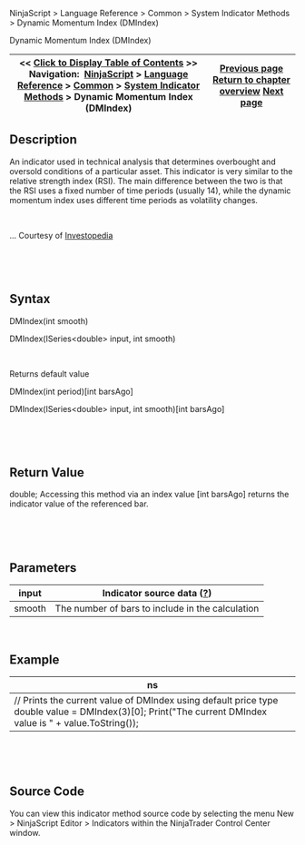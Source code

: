 ﻿


NinjaScript \> Language Reference \> Common \> System Indicator Methods \> Dynamic Momentum Index (DMIndex)






















Dynamic Momentum Index (DMIndex)







| \<\< [Click to Display Table of Contents](dynamic_momentum_index_dmindex.md) \>\> **Navigation:**     [NinjaScript](ninjascript-1.md) \> [Language Reference](language_reference_wip-1.md) \> [Common](common-1.md) \> [System Indicator Methods](indicators-1.md) \> Dynamic Momentum Index (DMIndex) | [Previous page](double_stochastics-1.md) [Return to chapter overview](indicators-1.md) [Next page](ease_of_movement-1.md) |
| --- | --- |











## Description


An indicator used in technical analysis that determines overbought and oversold conditions of a particular asset. This indicator is very similar to the relative strength index (RSI). The main difference between the two is that the RSI uses a fixed number of time periods (usually 14\), while the dynamic momentum index uses different time periods as volatility changes.


 


... Courtesy of [Investopedia](http://www.investopedia.com/terms/d/dynamicmomentumindex.asp)


 


 


## Syntax


DMIndex(int smooth)  

DMIndex(ISeries\<double\> input, int smooth)


 


Returns default value  

DMIndex(int period)\[int barsAgo]  

DMIndex(ISeries\<double\> input, int smooth)\[int barsAgo]


 


 


## Return Value


double; Accessing this method via an index value \[int barsAgo] returns the indicator value of the referenced bar.


 


 


## Parameters




| input | Indicator source data ([?](valid_input_data_for_indicator-1.md)) |
| --- | --- |
| smooth | The number of bars to include in the calculation |



 


## 


## Example




| ns |
| --- |
| // Prints the current value of DMIndex using default price type double value \= DMIndex(3)\[0]; Print("The current DMIndex value is " \+ value.ToString()); |



 


 


## Source Code


You can view this indicator method source code by selecting the menu New \> NinjaScript Editor \> Indicators within the NinjaTrader Control Center window.








